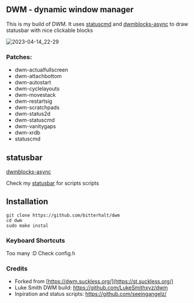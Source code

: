 ## DWM - dynamic window manager

This is my build of DWM. It uses [statuscmd](https://dwm.suckless.org/patches/statuscmd/) and [dwmblocks-async](https://github.com/UtkarshVerma/dwmblocks-async) to draw statusbar with nice clickable blocks

![2023-04-14_22-29](https://user-images.githubusercontent.com/95308907/232147258-ed196034-284c-4650-8d30-528795cc8a63.png)

### Patches:
* dwm-actualfullscreen
* dwm-attachbottom
* dwm-autostart
* dwm-cyclelayouts
* dwm-movestack
* dwm-restartsig
* dwm-scratchpads
* dwm-status2d
* dwm-statuscmd
* dwm-vanitygaps
* dwm-xrdb
* statuscmd

## statusbar
[dwmblocks-async](https://github.com/UtkarshVerma/dwmblocks-async)

Check my [statusbar](https://github.com/bitterhalt/dotfiles/tree/main/.local/bin/statusbar) for scripts scripts

## Installation
```
git clone https://github.com/bitterhalt/dwm
cd dwm
sudo make instal
```
### Keyboard Shortcuts
Too many :D Check config.h

### Credits
* Forked from [https://dwm.suckless.org/](https://st.suckless.org/)
* Luke Smith DWM build: https://github.com/LukeSmithxyz/dwm
* Inpiration and status scripts: https://github.com/seeingangelz/
